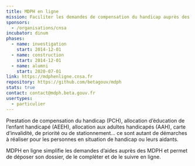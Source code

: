 ```yaml
---
title: MDPH en ligne
mission: Faciliter les demandes de compensation du handicap auprès des MDPH
sponsors:
  - /organisations/cnsa
incubator: dinum
phases:
  - name: investigation
    start: 2014-12-01
  - name: construction
    start: 2014-12-01
  - name: alumni
    start: 2020-07-01
link: https://mdphenligne.cnsa.fr
repository: https://github.com/betagouv/mdph
stats: true
contact: contact@mdph.beta.gouv.fr
usertypes:
  - particulier
---
```

Prestation de compensation du handicap (PCH), allocation d’éducation de l’enfant handicapé (AEEH), allocation aux adultes handicapés (AAH), carte d’invalidité, de priorité ou de stationnement… ce sont autant de démarches à réaliser pour les personnes en situation de handicap ou leurs aidants.

MDPH en ligne simplifie les demandes d’aides auprès des MDPH et permet de déposer son dossier, de le compléter et de le suivre en ligne.
